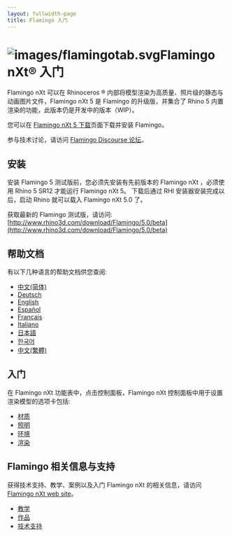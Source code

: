 ```yaml
---
layout: fullwidth-page
title: Flamingo 入门
---
```


# ![images/flamingotab.svg](http://help.mcneel.com/en/flamingo/5/website/images/flamingotab.svg)Flamingo nXt® 入门
Flamingo nXt 可以在 Rhinoceros ® 内部将模型渲染为高质量、照片级的静态与动画图片文件，Flamingo nXt 5 是 Flamingo 的升级版，并集合了 Rhino 5 内置渲染的功能，此版本仍是开发中的版本（WIP）。

您可以在 [Flamingo nXt 5 下载](http://www.rhino3d.com/download/flamingo/5/beta)页面下载并安装 Flamingo。

参与技术讨论，请访问 [Flamingo Discourse 论坛](http://discourse.mcneel.com/c/rendering/flamingo)。

## 安装

安装 Flamingo 5 测试版前，您必须先安装有先前版本的 Flamingo nXt ，必须使用 Rhino 5 SR12 才能运行 Flamingo nXt 5。
下载后通过 RHI 安装器安装完成以后，启动 Rhino 就可以载入 Flamingo nXt 5.0 了。

获取最新的 Flamingo 测试版，请访问: [http://www.rhino3d.com/download/Flamingo/5.0/beta](http://www.rhino3d.com/download/Flamingo/5.0/beta)

## 帮助文档
有以下几种语言的帮助文档供您查阅:

* [中文(简体)]({{baseurl}}/cn/flamingo/5/help)
* [Deutsch]({{baseurl}}/de/flamingo/5/help)
* [English]({{baseurl}}/en/flamingo/5/help)
* [Español]({{baseurl}}/es/flamingo/5/help)
* [Français]({{baseurl}}/fr/flamingo/5/help)
* [Italiano]({{baseurl}}/it/flamingo/5/help)
* [日本語]({{baseurl}}/jp/flamingo/5/help)
* [한국어]({{baseurl}}/kr/flamingo/5/help)
* [中文(繁體)]({{baseurl}}/tw/flamingo/5/help)

## 入门
在 Flamingo nXt 功能表中，点击控制面板，Flamingo nXt  控制面板中用于设置渲染模型的选项卡包括:

* [材质](../help/material-editor.html)
* [照明](../help/lighting-tab.html)
* [环境](../help/environment-tab.html)
* [渲染](../help/render-tab.html)

## Flamingo 相关信息与支持
获得技术支持、教学、案例以及入门 Flamingo nXt 的相关信息，请访问 [Flamingo nXt web site](http://nxt.flamingo3d.com/)。

 * [教学](http://nxt.flamingo3d.com/page/tutorials-and-documentation)
 * [作品](http://nxt.flamingo3d.com/photo)
 * [技术支持](http://discourse.mcneel.com/c/rendering/flamingo)
